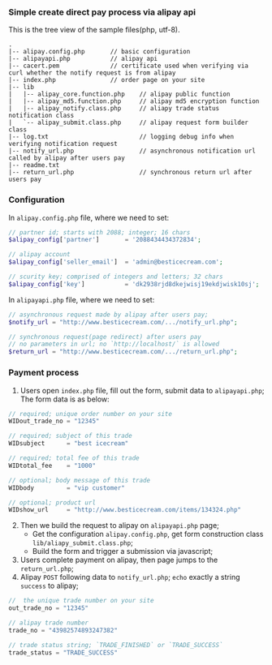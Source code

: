 ### Simple create direct pay process via alipay api

This is the tree view of the sample files(php, utf-8).
```
.
|-- alipay.config.php       // basic configuration
|-- alipayapi.php           // alipay api
|-- cacert.pem              // certificate used when verifying via curl whether the notify request is from alipay
|-- index.php               // order page on your site
|-- lib
|   |-- alipay_core.function.php    // alipay public function
|   |-- alipay_md5.function.php     // alipay md5 encryption function
|   |-- alipay_notify.class.php     // aliapy trade status notification class
|   `-- alipay_submit.class.php     // alipay request form builder class
|-- log.txt                         // logging debug info when verifying notification request
|-- notify_url.php                  // asynchronous notification url called by alipay after users pay
|-- readme.txt
|-- return_url.php                  // synchronous return url after users pay
```

### Configuration

In `alipay.config.php` file, where we need to set:

```php
// partner id; starts with 2088; integer; 16 chars
$alipay_config['partner']       = '2088434434372834';

// alipay account
$alipay_config['seller_email']  = 'admin@besticecream.com';

// scurity key; comprised of integers and letters; 32 chars
$alipay_config['key']           = 'dk2938rjd8dkejwisj19ekdjwisk10sj';
```

In `alipayapi.php` file, where we need to set:
```php
// asynchronous request made by alipay after users pay;
$notify_url = "http://www.besticecream.com/.../notify_url.php";

// synchronous request(page redirect) after users pay
// no parameters in url; no `http://localhost/` is allowed
$return_url = "http://www.besticecream.com/.../return_url.php";
```

### Payment process

1. Users open `index.php` file, fill out the form, submit data to `alipayapi.php`; The form data is as below:
```javascript
// required; unique order number on your site
WIDout_trade_no = "12345"

// required; subject of this trade
WIDsubject      = "best icecream"

// required; total fee of this trade
WIDtotal_fee    = "1000"

// optional; body message of this trade
WIDbody         = "vip customer"

// optional; product url
WIDshow_url     = "http://www.besticecream.com/items/134324.php"
```

2. Then we build the request to alipay on `alipayapi.php` page;
    - Get the configuration `alipay.config.php`, get form construction class `lib/aliapy_submit.class.php`;
    - Build the form and trigger a submission via javascript;
3. Users complete payment on alipay, then page jumps to the `return_url.php`;
4. Alipay `POST` following data to `notify_url.php`; `echo` exactly a string `success` to alipay;
```javascript
//  the unique trade number on your site
out_trade_no = "12345"

// alipay trade number
trade_no = "43982574893247382"

// trade status string; `TRADE_FINISHED` or `TRADE_SUCCESS`
trade_status = "TRADE_SUCCESS"
```





